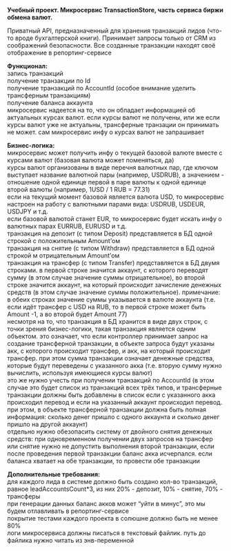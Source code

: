 <b>Учебный проект. Микросервис TransactionStore, часть сервиса биржи обмена валют.</b>

Приватный API, предназначенный для хранения транзакций лидов (что-то вроде бухгалтерской книги). Принимает запросы только от CRM из соображений безопасности. Все созданные транзакции находят своё отображение в репортинг-сервисе

<b>Функционал:</b><br>
запись транзакций<br>
получение транзакции по Id<br>
получение транзакций по AccountId (особое внимание уделить трансферным транзакциям)<br>
получение баланса аккаунта<br>
микросервис надеется на то, что он обладает информацией об актуальных курсах валют. если курсы валют не получены, или же если курсы валют уже не актуальны, трансферные транзации он принимать не может. сам микросервис инфу о курсах валют не запрашивает

<b>Бизнес-логика:</b><br>
микросервис может получить инфу о текущей базовой валюте вместе с курсами валют (базовая валюта может поменяться, да)<br>
курсы валют организованы в виде перечня валютных пар, где ключом выступает название валютной пары (например, USDRUB), а значением - отношение одной единице первой в паре валюты к одной единице второй валюты (например, 1USD / 1 RUB = 77.31)<br>
если на текущий момент базовой является валюта USD, то микросервис настроен на работу с валютными парами вида: USDRUB, USDEUR, USDJPY и т.д.<br>
если базовой валютой станет EUR, то микросервис будет искать инфу о валютных парах EURRUB, EURUSD и т.д.<br>
транзакция на депозит (с типом Deposit) представляется в БД одной строкой с положительным Amount’ом<br>
транзакция на снятие (с типом Withdraw) представляется в БД одной строкой м отрицательным Amount’ом<br>
транзакция на трансфер (с типом Transfer) представляется в БД двумя строками. в первой строке значится аккаунт, с которого переводят сумму (в этом случае значение суммы отрицательное), во второй строке значится аккаунт, на который происходит зачисление денежных средств (в этом случае значение суммы положительное). примечание: в обеих строках значение суммы указывается в валюте аккаунта (т.е. если идёт трансфер с USD на RUB, то в первой строке может быть Amount -1, а во второй будет Amount 77)<br>
несмотря на то, что транзакция в БД хранится в виде двух строк, с точки зрения бизнес-логики, такая транзакция является одним объектом. это означает, что если контроллер принимает запрос на создание трансферной транзакции, в объекте запроса будут указаны акк, с которого происходит трансфер, и акк, на который происходит трансфер. при этом сумма транзакции означает денежные средства, которые будут переведены с указанного акка (т.е. вторую сумму нужно вычислить, используя имеющиеся курсы валют)<br>
это же нужно учесть при получении транзакций по AccountId (в этом случае это будет список из транзакций всех трёх типов, и трансферные транзакции  должны быть добавлены в список если с указанного акка происходил перевод и если на указанный аккаунт происходил перевод. при этом, в объекте трансферной транзакции должна быть полная информация: сколько денег пришло с одного аккаунта и сколько денег пришло на другой аккаунт)<br>
отдельно нужно обезопасить систему от двойного снятия денежных средств: при одновременном получении двух запросов на трансфер или снятие нужно не допустить выполнения второй транзакции, если после проведения первой транзакции баланс акка исчерпался. если баланса хватает на обе транзакции, то провести обе транзакции<br>

<b>Дополнительные требования:</b><br>
для каждого лида в системе должно быть создано кол-во транзакций, равное leadAccountsCount*3, из них 20% - депозит, 10% - снятие, 70% - трансферы<br>
при генерации данных баланс акков может “уйти в минус”, это мы будем отлавливать в репортинг-сервисе<br>
покрытие тестами каждого проекта в солюшне должно быть не менее 80%<br>
логи микросервиса должны писаться в текстовый файлик. путь до файлика нужно читать из энв-переменной
